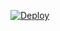 

[![Deploy](https://www.herokucdn.com/deploy/button.svg)](https://heroku.com/deploy?template=https://github.com/ryoishin/DEADLYOPHAIIiiCHUTIYAA)


